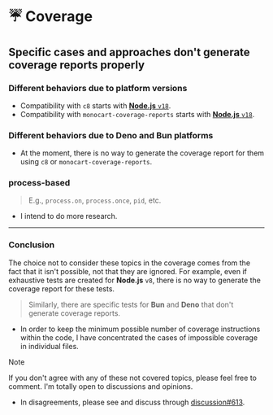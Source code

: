 # ☔️ Coverage

## Specific cases and approaches don't generate coverage reports properly

### Different behaviors due to platform versions

- Compatibility with `c8` starts with [**Node.js** `v18`](https://github.com/bcoe/c8/blob/ff146b4dde004c62651b57c33cedd8353c94c423/package.json#L67).
- Compatibility with `monocart-coverage-reports` starts with [**Node.js** `v18`](https://github.com/cenfun/monocart-coverage-reports/issues/60).

### Different behaviors due to **Deno** and **Bun** platforms

- At the moment, there is no way to generate the coverage report for them using `c8` or `monocart-coverage-reports`.

### process-based

> E.g., `process.on`, `process.once`, `pid`, etc.

- I intend to do more research.

---

### Conclusion

The choice not to consider these topics in the coverage comes from the fact that it isn't possible, not that they are ignored. For example, even if exhaustive tests are created for **Node.js** `v8`, there is no way to generate the coverage report for these tests.

> Similarly, there are specific tests for **Bun** and **Deno** that don't generate coverage reports.

- In order to keep the minimum possible number of coverage instructions within the code, I have concentrated the cases of impossible coverage in individual files.

> [!NOTE]
>
> If you don't agree with any of these not covered topics, please feel free to comment. I'm totally open to discussions and opinions.
>
> - In disagreements, please see and discuss through [discussion#613](https://github.com/wellwelwel/poku/discussions/613).
